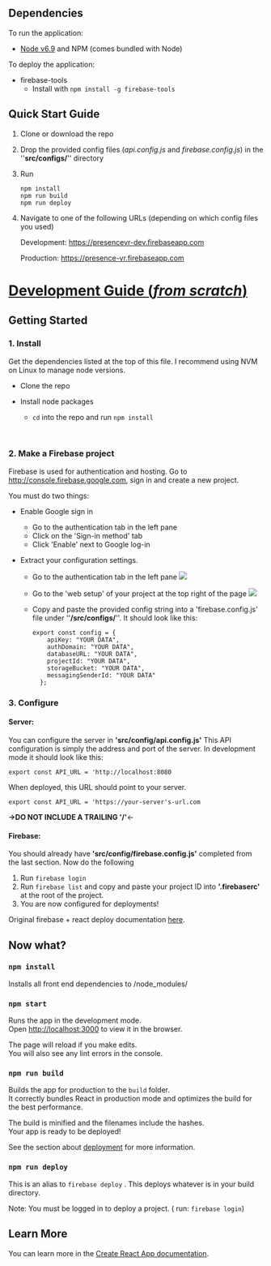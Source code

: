 ## Dependencies

To run the application:

- [Node v6.9](https://nodejs.org/download/release/v6.16.0/) and NPM (comes bundled with Node)

To deploy the application:

- firebase-tools
  - Install with `npm install -g firebase-tools`



## Quick Start Guide

1. Clone or download the repo

2. Drop the provided config files (*api.config.js* and *firebase.config.js*) in the ''**src/configs/**'' directory

3. Run 

   ```
   npm install
   npm run build
   npm run deploy
   ```

4. Navigate to one of the following URLs (depending on which config files you used)

   Development: https://presencevr-dev.firebaseapp.com

   Production: https://presence-vr.firebaseapp.com



# <u>Development Guide (*from scratch*)</u>

## Getting Started

### 1. Install

Get the dependencies listed at the top of this file. I recommend using NVM on Linux to manage node versions. 

- Clone the repo

- Install node packages

  - `cd` into the repo and run `npm install`

    ​

### 2. Make a Firebase project

Firebase is used for authentication and hosting. Go to http://console.firebase.google.com, sign in and create a new project. 

You must do two things:

- Enable Google sign in

  - Go to the authentication tab in the left pane
  - Click on the 'Sign-in method' tab
  - Click 'Enable' next to Google log-in

- Extract your configuration settings.

  - Go to the authentication tab in the left pane
    ![](C:/Users/ak101/Documents/SeniorProject/PresenceVR-UI/docs/authentication.JPG)

  - Go to the 'web setup' of your project at the top right of the page
    ![](C:/Users/ak101/Documents/SeniorProject/PresenceVR-UI/docs/websetup.JPG)

  - Copy and paste the provided config string into a 'firebase.config.js' file under ''**/src/configs/**''. It should look like this:

    ```
    export const config = {
        apiKey: "YOUR DATA",
        authDomain: "YOUR DATA",
        databaseURL: "YOUR DATA",
        projectId: "YOUR DATA",
        storageBucket: "YOUR DATA",
        messagingSenderId: "YOUR DATA"
      };
    ```



### 3. Configure

#### Server:

You can configure the server in **'src/config/api.config.js'** This API configuration is 			simply the address and port of the server. In development mode it should look like this:

`export const API_URL = 'http://localhost:8080`

When deployed, this URL should point to your server.

`export const API_URL = 'https://your-server's-url.com`

**->DO NOT INCLUDE A TRAILING '/'**<-



#### Firebase:

You should already have **'src/config/firebase.config.js'** completed from the last section. Now do the following 

1. Run `firebase login`
2. Run `firebase list` and copy and paste your project ID into **'.firebaserc'** at the root of the project.
3. You are now configured for deployments!

Original firebase + react deploy documentation [here](https://facebook.github.io/create-react-app/docs/deployment#firebase-https-firebasegooglecom).



## Now what?

### `npm install`

Installs all front end dependencies to /node_modules/

### `npm start`

Runs the app in the development mode.<br>
Open [http://localhost:3000](http://localhost:3000) to view it in the browser.

The page will reload if you make edits.<br>
You will also see any lint errors in the console.

### `npm run build`

Builds the app for production to the `build` folder.<br>
It correctly bundles React in production mode and optimizes the build for the best performance.

The build is minified and the filenames include the hashes.<br>
Your app is ready to be deployed!

See the section about [deployment](https://facebook.github.io/create-react-app/docs/deployment) for more information.

### `npm run deploy`

This is an alias to `firebase deploy` . This deploys whatever is in your build directory.

Note: You must be logged in to deploy a project. ( run: `firebase login`)





## Learn More

You can learn more in the [Create React App documentation](https://facebook.github.io/create-react-app/docs/getting-started).
